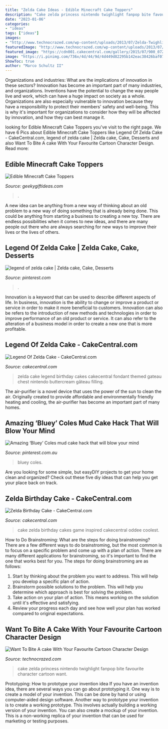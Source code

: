 ```yaml
---
title: "Zelda Cake Ideas - Edible Minecraft Cake Toppers"
description: "Cake zelda princess nintendo twighlight fanpop bite favourite character cartoon want"
date: "2023-01-06"
categories:
- "ideas"
tags: ["ideas"]
images:
- "http://www.technocrazed.com/wp-content/uploads/2013/07/Zelda-Twighlight-Princess-design-cake.jpg"
featuredImage: "http://www.technocrazed.com/wp-content/uploads/2013/07/Zelda-Twighlight-Princess-design-cake.jpg"
featured_image: "https://cdn001.cakecentral.com/gallery/2015/07/900_07ZNWCifIb-legend-of-zelda-cake.jpg"
image: "https://i.pinimg.com/736x/4d/44/9d/4d449d82295b142eac38426baf079684.jpg"
ShowToc: true
author: "Marco Schultz II"
---
```



Organizations and industries: What are the implications of innovation in these sectors?
Innovation has become an important part of many industries, and organizations. Inventions have the potential to change the way people live and work, which can have a huge impact on society as a whole. Organizations are also especially vulnerable to innovation because they have a responsibility to protect their members' safety and well-being. This is why it's important for organizations to consider how they will be affected by innovation, and how they can best manage it.

	

		
looking for Edible Minecraft Cake Toppers you've visit to the right page. We have 6 Pics about Edible Minecraft Cake Toppers like Legend Of Zelda Cake - CakeCentral.com, legend of zelda cake | Zelda cake, Cake, Desserts and also Want To Bite A cake With Your Favourite Cartoon Character Design. Read more:
		
    
## Edible Minecraft Cake Toppers

<img loading=lazy src="https://www.geekygiftideas.com/wp-content/uploads/Edible-Minecraft-Cake-Toppers.jpg" onerror="this.onerror=null;this.src='https://tse1.mm.bing.net/th?id=OIP.wckSyADlORq2zwA2j4N9EgHaHa&amp;pid=15.1';" alt="Edible Minecraft Cake Toppers">

_Source: geekygiftideas.com_

>. 

	

A new idea can be anything from a new way of thinking about an old problem to a new way of doing something that is already being done. This could be anything from starting a business to creating a new toy. There are endless possibilities when it comes to new ideas, and there are many people out there who are always searching for new ways to improve their lives or the lives of others.

    
## Legend Of Zelda Cake | Zelda Cake, Cake, Desserts

<img loading=lazy src="https://i.pinimg.com/originals/c7/bd/cf/c7bdcf9dda827374da79bf86476e74e5.jpg" onerror="this.onerror=null;this.src='https://tse2.mm.bing.net/th?id=OIP.1K1Hi5LAF4WKtZqkFwRsqgHaJ4&amp;pid=15.1';" alt="legend of zelda cake | Zelda cake, Cake, Desserts">

_Source: pinterest.com_

>. 

	

Innovation is a keyword that can be used to describe different aspects of life. In business, innovation is the ability to change or improve a product or service in order to make it more beneficial to customers. Innovation can also be refers to the introduction of new methods and technologies in order to improve performance of an old product or service. It can also refer to the alteration of a business model in order to create a new one that is more profitable.

    
## Legend Of Zelda Cake - CakeCentral.com

<img loading=lazy src="https://cdn001.cakecentral.com/gallery/2015/07/900_07ZNWCifIb-legend-of-zelda-cake.jpg" onerror="this.onerror=null;this.src='https://tse2.mm.bing.net/th?id=OIP.UApIuvuQbAC3JigRBN9c6gHaHs&amp;pid=15.1';" alt="Legend Of Zelda Cake - CakeCentral.com">

_Source: cakecentral.com_

>zelda cake legend birthday cakes cakecentral fondant themed gateau chest nintendo buttercream gâteau filling. 

	

The air-purifier is a novel device that uses the power of the sun to clean the air. Originally created to provide affordable and environmentally friendly heating and cooling, the air-purifier has become an important part of many homes.

    
## Amazing ‘Bluey’ Coles Mud Cake Hack That Will Blow Your Mind

<img loading=lazy src="https://i.pinimg.com/736x/4d/44/9d/4d449d82295b142eac38426baf079684.jpg" onerror="this.onerror=null;this.src='https://tse3.mm.bing.net/th?id=OIP.XdvW1JYOWFpKba5ZV1ikFQHaE4&amp;pid=15.1';" alt="Amazing ‘Bluey’ Coles mud cake hack that will blow your mind">

_Source: pinterest.com.au_

>bluey coles. 

	

Are you looking for some simple, but easyDIY projects to get your home clean and organized? Check out these five diy ideas that can help you get your place back on track.

    
## Zelda Birthday Cake - CakeCentral.com

<img loading=lazy src="http://cdn001.cakecentral.com/gallery/2016/04/900_zelda-birthday-cake-954084nzRhc.jpg" onerror="this.onerror=null;this.src='https://tse3.mm.bing.net/th?id=OIP.LABTcZHRK0q-WTauxxQSnQHaFm&amp;pid=15.1';" alt="Zelda Birthday Cake - CakeCentral.com">

_Source: cakecentral.com_

>cake zelda birthday cakes game inspired cakecentral oddee coolest. 

	

How to Do Brainstroming: What are the steps for doing brainstroming?
There are a few different ways to do brainstroming, but the most common is to focus on a specific problem and come up with a plan of action. There are many different applications for brainstroming, so it's important to find the one that works best for you. The steps for doing brainstroming are as follows: 
1. Start by thinking about the problem you want to address. This will help you develop a specific plan of action.
2. Brainstorm possible solutions to the problem. This will help you determine which approach is best for solving the problem.
3. Take action on your plan of action. This means working on the solution until it's effective and satisfying. 
4. Review your progress each day and see how well your plan has worked compared to original expectations.

    
## Want To Bite A Cake With Your Favourite Cartoon Character Design

<img loading=lazy src="http://www.technocrazed.com/wp-content/uploads/2013/07/Zelda-Twighlight-Princess-design-cake.jpg" onerror="this.onerror=null;this.src='https://tse3.mm.bing.net/th?id=OIP.evj4yArH4MS7SKtStVhtfAHaKW&amp;pid=15.1';" alt="Want To Bite A cake With Your Favourite Cartoon Character Design">

_Source: technocrazed.com_

>cake zelda princess nintendo twighlight fanpop bite favourite character cartoon want. 

	

Prototyping: How to prototype your invention idea
If you have an invention idea, there are several ways you can go about prototyping it. One way is to create a model of your invention. This can be done by hand or using computer-aided design software. Another way to prototype your invention is to create a working prototype. This involves actually building a working version of your invention. You can also create a mockup of your invention. This is a non-working replica of your invention that can be used for marketing or testing purposes.

